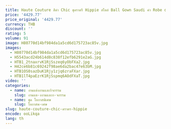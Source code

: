 ```yaml
---
title: Haute Couture สีดํา Chic ชุดราตรี Hippie สไตล์ Ball Gown Saudi คํา Robe de soiree ปิดไหล่ลูกปัดอย่างเป็นทางการชุดราตรี
price: '4429.77'
price_original: '4429.77'
currency: THB
discount: ''
rating: 5
volume: 91
image: H80770d14bf984da1a5cd6d175723ac85v.jpg
images:
  - H80770d14bf984da1a5cd6d175723ac85v.jpg
  - H5543acd24b614d8c838f12efb6291e2aG.jpg
  - HTB1_2tnaxrvK1RjSszeq6yObFXa2.jpg
  - H42ce6b81c69242f98ae6da2bac47e63bM.jpg
  - HTB1OS0sazDuK1Rjy1zjq6zraFXar.jpg
  - HTB1lT4paEzrK1RjSspmq6AOdFXaT.jpg
video: ''
categories:
  - name: งานแต่งงานและกิจกรรม
    slug: งานแต-งงานและก-จกรรม
  - name: ชุด โอกาสพิเศษ
    slug: โอกาสพ-เศษ
slug: haute-couture-chic-ดราตร-hippie
encode: ooLikqa
lang: th
---
```

  